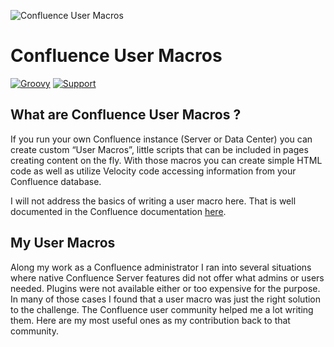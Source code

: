 ![Confluence User Macros](https://github.com/glewe/confluence-user-macros/raw/master/img/template_source.png)
# Confluence User Macros
[![Groovy](https://img.shields.io/badge/Language-Groovy-informational.svg)](https://groovy-lang.org/)
[![Support](https://img.shields.io/badge/Supported-yes-009900.svg)](https://github.com/glewe/confluence-user-macros/issues)

## What are Confluence User Macros ?

If you run your own Confluence instance (Server or Data Center) you can create custom “User Macros”, little scripts that can be included in pages creating content on the fly. With those macros you can create simple HTML code as well as utilize Velocity code accessing information from your Confluence database.

I will not address the basics of writing a user macro here. That is well documented in the Confluence documentation [here](https://confluence.atlassian.com/doc/writing-user-macros-4485.html).

## My User Macros

Along my work as a Confluence administrator I ran into several situations where native Confluence Server features did not offer what admins or users needed. Plugins were not available either or too expensive for the purpose. In many of those cases I found that a user macro was just the right solution to the challenge. The Confluence user community helped me a lot writing them. Here are my most useful ones as my contribution back to that community.
